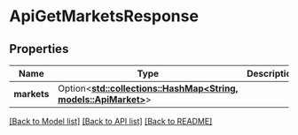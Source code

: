 # ApiGetMarketsResponse

## Properties

Name | Type | Description | Notes
------------ | ------------- | ------------- | -------------
**markets** | Option<[**std::collections::HashMap<String, models::ApiMarket>**](apiMarket.md)> |  | [optional]

[[Back to Model list]](../README.md#documentation-for-models) [[Back to API list]](../README.md#documentation-for-api-endpoints) [[Back to README]](../README.md)


